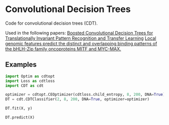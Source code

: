 # Convolutional Decision Trees

Code for convolutional decision trees (CDT).

Used in the following papers:
[Boosted Convolutional Decision Trees for Translationally Invariant Pattern Recognition and Transfer Learning](http://www.ccsenet.org/journal/index.php/ijsp/article/view/0/38163)
[Local genomic features predict the distinct and overlapping binding patterns of the bHLH-Zip family oncoproteins MITF and MYC-MAX.](https://www.ncbi.nlm.nih.gov/pubmed/30548162)


## Examples

```python
import Optim as cdtopt
import Loss as cdtloss
import CDT as cdt

optimizer = cdtopt.CEOptimizer(cdtloss.child_entropy, 8, 200, DNA=True)
DT = cdt.CDTClassifier(2, 8, 200, DNA=True, optimizer=optimizer)

DT.fit(X, y)

DT.predict(X)
```
